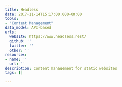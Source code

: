 ```yaml
---
title: Headless
date: 2017-11-14T15:17:00.000+00:00
tools:
- "Content Management"
data_model: API-based
urls:
  website: https://www.headless.rest/
  github: ''
  twitter: ''
  other: ''
resources:
- name: ''
  url: ''
description: Content management for static websites
tags: []

---
```

